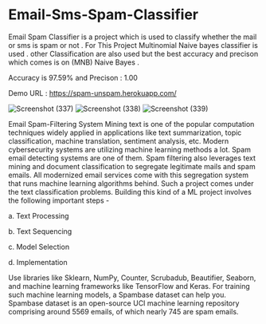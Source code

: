 # Email-Sms-Spam-Classifier

Email Spam Classifier is  a project which is used to classify whether the mail or sms is spam or not . 
For This Project Multinomial Naive bayes classifier is used . other Classification are also used but the best accuracy and precison which comes is on (MNB) Naive Bayes .

Accuracy is 97.59% and Precison : 1.00

Demo URL : https://spam-unspam.herokuapp.com/

![Screenshot (337)](https://user-images.githubusercontent.com/76591045/154828255-e60f84fd-672e-4b07-9a5e-ace3020134b9.png)
![Screenshot (338)](https://user-images.githubusercontent.com/76591045/154828262-2b9ce91b-c3e9-4e94-8c0a-854cd49e23bc.png)
![Screenshot (339)](https://user-images.githubusercontent.com/76591045/154828266-10bcf4fd-1339-49f0-b420-c0b2d9d8a13b.png)


 Email Spam-Filtering System
Mining text is one of the popular computation techniques widely applied in applications like text summarization, topic classification, machine translation, sentiment analysis, etc. Modern cybersecurity systems are utilizing machine learning methods a lot. Spam email detecting systems are one of them. Spam filtering also leverages text mining and document classification to segregate legitimate mails and spam emails. All modernized email services come with this segregation system that runs machine learning algorithms behind. Such a project comes under the text classification problems. Building this kind of a ML project involves the following important steps -

a.      Text Processing

b.      Text Sequencing

c.      Model Selection

d.      Implementation

Use libraries like Sklearn, NumPy, Counter, Scrubadub, Beautifier, Seaborn, and machine learning frameworks like TensorFlow and Keras. For training such machine learning models, a Spambase dataset can help you. Spambase dataset is an open-source UCI machine learning repository comprising around 5569 emails, of which nearly 745 are spam emails.



